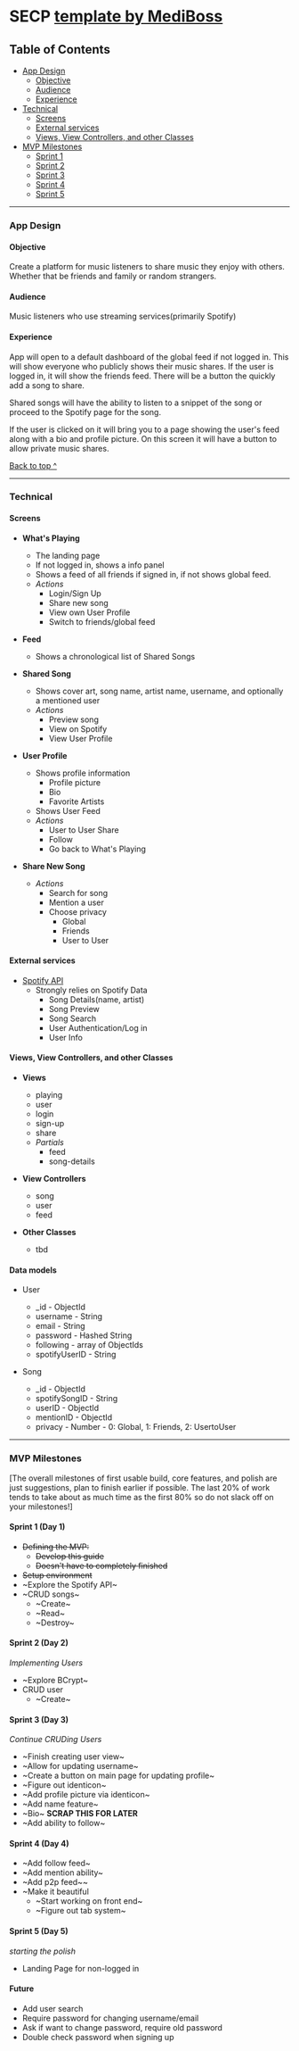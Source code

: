 # SECP [template by MediBoss](https://github.com/MediBoss/SECP)

## Table of Contents
  * [App Design](#app-design)
    * [Objective](#objective)
    * [Audience](#audience)
    * [Experience](#experience)
  * [Technical](#technical)
    * [Screens](#Screens)
    * [External services](#external-services)
    * [Views, View Controllers, and other Classes](#Views-View-Controllers-and-other-Classes)
  * [MVP Milestones](#mvp-milestones)
    * [Sprint 1](#Day-1)
    * [Sprint 2](#Day-2)
    * [Sprint 3](#Day-3)
    * [Sprint 4](#Day-4)
    * [Sprint 5](#Day-5)

---

### App Design

#### Objective
Create a platform for music listeners to share music they enjoy with others. Whether that be friends and family or random strangers.

#### Audience
Music listeners who use streaming services(primarily Spotify)

#### Experience
App will open to a default dashboard of the global feed if not logged in. This will show everyone who publicly shows their music shares.  If the user is logged in, it will show the friends feed. There will be a button the quickly add a song to share.

Shared songs will have the ability to listen to a snippet of the song or proceed to the Spotify page for the song.

If the user is clicked on it will bring you to a page showing the user's feed along with a bio and profile picture.  On this screen it will have a button to allow private music shares.




[Back to top ^](#)

---

### Technical


#### Screens
* __What's Playing__
    * The landing page
    * If not logged in, shows a info panel
    * Shows a feed of all friends if signed in, if not shows global feed.
    * *Actions*
        * Login/Sign Up
        * Share new song
        * View own User Profile
        * Switch to friends/global feed


* __Feed__
    * Shows a chronological list of Shared Songs


* __Shared Song__
    * Shows cover art, song name, artist name, username, and optionally a mentioned user
    * *Actions*
        * Preview song
        * View on Spotify
        * View User Profile


* __User Profile__
    * Shows profile information
        * Profile picture
        * Bio
        * Favorite Artists
    * Shows User Feed
    * *Actions*
        * User to User Share
        * Follow
        * Go back to What's Playing


* __Share New Song__
    * *Actions*
        * Search for song
        * Mention a user
        * Choose privacy
            * Global
            * Friends
            * User to User


#### External services
* [Spotify API](https://developer.spotify.com/documentation/web-api/)
    * Strongly relies on Spotify Data
        * Song Details(name, artist)
        * Song Preview
        * Song Search
        * User Authentication/Log in
        * User Info


#### Views, View Controllers, and other Classes
* **Views**
    * playing
    * user
    * login
    * sign-up
    * share
    * _Partials_
        * feed
        * song-details


* **View Controllers**
    * song
    * user
    * feed


* **Other Classes**
  * tbd


#### Data models
* User
    * \_id - ObjectId
    * username - String
    * email - String
    * password - Hashed String
    * following - array of ObjectIds
    * spotifyUserID - String


* Song
    * \_id - ObjectId
    * spotifySongID - String
    * userID - ObjectId
    * mentionID - ObjectId
    * privacy - Number - 0: Global, 1: Friends, 2: UsertoUser


----

### MVP Milestones
[The overall milestones of first usable build, core features, and polish are just suggestions, plan to finish earlier if possible. The last 20% of work tends to take about as much time as the first 80% so do not slack off on your milestones!]

#### Sprint 1 (Day 1)

* ~~Defining the MVP:~~
    * ~~Develop this guide~~
    * ~~Doesn't have to completely finished~~
* ~~Setup environment~~
* ~Explore the Spotify API~
* ~CRUD songs~
    * ~Create~
    * ~Read~
    * ~Destroy~


#### Sprint 2 (Day 2)
_Implementing Users_
* ~Explore BCrypt~
* CRUD user
    * ~Create~


#### Sprint 3 (Day 3)
_Continue CRUDing Users_
* ~Finish creating user view~
* ~Allow for updating username~
* ~Create a button on main page for updating profile~
* ~Figure out identicon~
* ~Add profile picture via identicon~
* ~Add name feature~
* ~Bio~ __SCRAP THIS FOR LATER__
* ~Add ability to follow~

#### Sprint 4 (Day 4)

* ~Add follow feed~
* ~Add mention ability~
* ~Add p2p feed~~
* ~Make it beautiful
    * ~Start working on front end~
    * ~Figure out tab system~


#### Sprint 5 (Day 5)
_starting the polish_
* Landing Page for non-logged in

#### Future
* Add user search
* Require password for changing username/email
* Ask if want to change password, require old password
* Double check password when signing up
